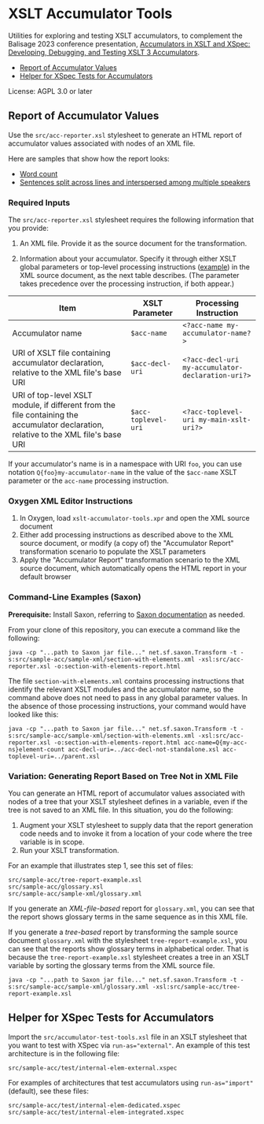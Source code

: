 # XSLT Accumulator Tools

Utilities for exploring and testing XSLT accumulators, to complement the Balisage 2023 conference presentation, [Accumulators in XSLT and XSpec: Developing, Debugging, and Testing XSLT 3 Accumulators](https://balisage.net/Proceedings/vol28/html/Galtman01/BalisageVol28-Galtman01.html).

- [Report of Accumulator Values](#report-of-accumulator-values)
- [Helper for XSpec Tests for Accumulators](#helper-for-xspec-tests-for-accumulators)

License: AGPL 3.0 or later

## Report of Accumulator Values
Use the `src/acc-reporter.xsl` stylesheet to generate an HTML report of accumulator values associated with nodes of an XML file.

Here are samples that show how the report looks:

* [Word count](https://htmlpreview.github.io/?https://github.com/galtm/xslt-accumulator-tools/blob/main/src/sample-acc/sample-xml/acc-report/word-count-sample-acc-report.html)
* [Sentences split across lines and interspersed among multiple speakers](https://htmlpreview.github.io/?https://github.com/galtm/xslt-accumulator-tools/blob/main/src/sample-acc/sample-xml/acc-report/sentences-across-lines-multiple-speakers.html)

### Required Inputs
The `src/acc-reporter.xsl` stylesheet requires the following information that you provide:

1. An XML file. Provide it as the source document for the transformation.

1. Information about your accumulator. Specify it through either XSLT global parameters or top-level processing instructions ([example](https://github.com/galtm/xslt-accumulator-tools/blob/6784904baeb7c4b45242020284a67ee2f7215e1b/sample-acc/sample-xml/section-with-elements.xml#L2-4)) in the XML source document, as the next table describes. (The parameter takes precedence over the processing instruction, if both appear.)


| Item | XSLT Parameter | Processing Instruction  |
|---|---|---|
| Accumulator name  | `$acc-name`  |  `<?acc-name my-accumulator-name?>` |
| URI of XSLT file containing accumulator declaration, relative to the XML file's base URI  | `$acc-decl-uri` | `<?acc-decl-uri my-accumulator-declaration-uri?>` |
| URI of top-level XSLT module, if different from the file containing the accumulator declaration, relative to the XML file's base URI | `$acc-toplevel-uri` | `<?acc-toplevel-uri my-main-xslt-uri?>`  |


If your accumulator's name is in a namespace with URI `foo`, you can use notation `Q{foo}my-accumulator-name` in the value of the `$acc-name` XSLT parameter or the `acc-name` processing instruction.

### Oxygen XML Editor Instructions

1. In Oxygen, load `xslt-accumulator-tools.xpr` and open the XML source document
1. Either add processing instructions as described above to the XML source document, or modify (a copy of) the "Accumulator Report" transformation scenario to populate the XSLT parameters 
1. Apply the "Accumulator Report" transformation scenario to the XML source document, which automatically opens the HTML report in your default browser 

### Command-Line Examples (Saxon)
**Prerequisite:** Install Saxon, referring to [Saxon documentation](https://saxonica.com/documentation12/index.html#!about/gettingstarted/gettingstartedjava) as needed.

From your clone of this repository, you can execute a command like the following:

`java -cp "...path to Saxon jar file..." net.sf.saxon.Transform -t -s:src/sample-acc/sample-xml/section-with-elements.xml -xsl:src/acc-reporter.xsl -o:section-with-elements-report.html`

The file `section-with-elements.xml` contains processing instructions that identify the relevant XSLT modules and the accumulator name, so the command above does not need to pass in any global parameter values. In the absence of those processing instructions, your command would have looked like this:

`java -cp "...path to Saxon jar file..." net.sf.saxon.Transform -t -s:src/sample-acc/sample-xml/section-with-elements.xml -xsl:src/acc-reporter.xsl -o:section-with-elements-report.html acc-name=Q{my-acc-ns}element-count acc-decl-uri=../acc-decl-not-standalone.xsl acc-toplevel-uri=../parent.xsl`

### Variation: Generating Report Based on Tree Not in XML File
You can generate an HTML report of accumulator values associated with nodes of a tree that your XSLT stylesheet defines in a variable, even if the tree is not saved to an XML file. In this situation, you do the following:

1. Augment your XSLT stylesheet to supply data that the report generation code needs and to invoke it from a location of your code where the tree variable is in scope.
1. Run your XSLT transformation.

For an example that illustrates step 1, see this set of files:
```
src/sample-acc/tree-report-example.xsl
src/sample-acc/glossary.xsl
src/sample-acc/sample-xml/glossary.xml
```

If you generate an *XML-file-based* report for `glossary.xml`, you can see that the report shows glossary terms in the same sequence as in this XML file.

If you generate a *tree-based* report by transforming the sample source document `glossary.xml` with the stylesheet `tree-report-example.xsl`, you can see that the reports show glossary terms in alphabetical order. That is because the `tree-report-example.xsl` stylesheet creates a tree in an XSLT variable by sorting the glossary terms from the XML source file.

`java -cp "...path to Saxon jar file..." net.sf.saxon.Transform -t -s:src/sample-acc/sample-xml/glossary.xml -xsl:src/sample-acc/tree-report-example.xsl`

## Helper for XSpec Tests for Accumulators
Import the `src/accumulator-test-tools.xsl` file in an XSLT stylesheet that you want to test with XSpec via `run-as="external"`. An example of this test architecture is in the following file:
```
src/sample-acc/test/internal-elem-external.xspec
```

For examples of architectures that test accumulators using `run-as="import"` (default), see these files:
```
src/sample-acc/test/internal-elem-dedicated.xspec
src/sample-acc/test/internal-elem-integrated.xspec
```
